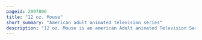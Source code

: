 ```yaml
---
pageid: 2097806
title: "12 oz. Mouse"
short_summary: "American adult animated television series"
description: "12 oz. Mouse is an american Adult animated Television Series created by Matt Maiellaro for the late-night Programming Block Adult Swim on Cartoon Network. The Series revolves around Mouse Fitzgerald, nicknamed 'Fitz', an alcoholic Mouse who performs odd Jobs so he can buy more Beer. Together with his Chinchilla Companion Skillet, Fitz begins to recover suppressed Memories that he once had a Wife and a Child who have now vanished. This leads him to seek Answers about his Past and the Shadowy Forces that seem to manipulate his World."
---
```

